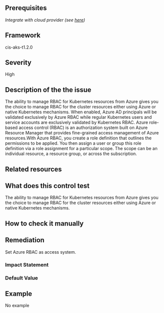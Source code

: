 ## Prerequisites
 *Integrate with cloud provider (see [here](https://hub.armosec.io/docs/kubescape-integration-with-cloud-providers))*
 
## Framework
cis-aks-t1.2.0
 
## Severity
High

## Description of the the issue
The ability to manage RBAC for Kubernetes resources from Azure gives you the choice to manage RBAC for the cluster resources either using Azure or native Kubernetes mechanisms. When enabled, Azure AD principals will be validated exclusively by Azure RBAC while regular Kubernetes users and service accounts are exclusively validated by Kubernetes RBAC. Azure role-based access control (RBAC) is an authorization system built on Azure Resource Manager that provides fine-grained access management of Azure resources.With Azure RBAC, you create a role definition that outlines the permissions to be applied. You then assign a user or group this role definition via a role assignment for a particular scope. The scope can be an individual resource, a resource group, or across the subscription.
 
## Related resources

 
## What does this control test
The ability to manage RBAC for Kubernetes resources from Azure gives you the choice to manage RBAC for the cluster resources either using Azure or native Kubernetes mechanisms.
 
## How to check it manually

## Remediation
Set Azure RBAC as access system.
 
### Impact Statement

### Default Value

## Example
No example
